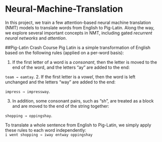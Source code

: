 # Neural-Machine-Translation

In this project, we train a few attention-based neural machine translation (NMT) models to
translate words from English to Pig-Latin. Along the way, we explore several
important concepts in NMT, including gated *recurrent neural networks* and *attention*.

##Pig-Latin Crash Course
Pig Latin is a simple transformation of English based on the following rules (applied on a per-word
basis):
1. If the first letter of a word is a *consonant*, then the letter is moved to the end of the word,
and the letters “ay” are added to the end: 

  `team → eamtay`.
2. If the first letter is a *vowel*, then the word is left unchanged and the letters “way” are added
to the end: 
  
  `impress → impressway`.

3. In addition, some consonant pairs, such as “sh”, are treated as a block and are moved to the end of the string together: 
  
  `shopping → oppingshay`.

To translate a whole sentence from English to Pig-Latin, we simply apply these rules to each word
independently:
<br>
`i went shopping → iway entway oppingshay`
